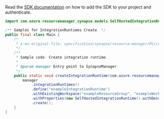 Read the [SDK documentation](https://github.com/Azure/azure-sdk-for-java/blob/azure-resourcemanager-synapse_1.0.0-beta.3/sdk/synapse/azure-resourcemanager-synapse/README.md) on how to add the SDK to your project and authenticate.

```java
import com.azure.resourcemanager.synapse.models.SelfHostedIntegrationRuntime;

/** Samples for IntegrationRuntimes Create. */
public final class Main {
    /*
     * x-ms-original-file: specification/synapse/resource-manager/Microsoft.Synapse/preview/2021-06-01-preview/examples/IntegrationRuntimes_Create.json
     */
    /**
     * Sample code: Create integration runtime.
     *
     * @param manager Entry point to SynapseManager.
     */
    public static void createIntegrationRuntime(com.azure.resourcemanager.synapse.SynapseManager manager) {
        manager
            .integrationRuntimes()
            .define("exampleIntegrationRuntime")
            .withExistingWorkspace("exampleResourceGroup", "exampleWorkspace")
            .withProperties(new SelfHostedIntegrationRuntime().withDescription("A selfhosted integration runtime"))
            .create();
    }
}
```

